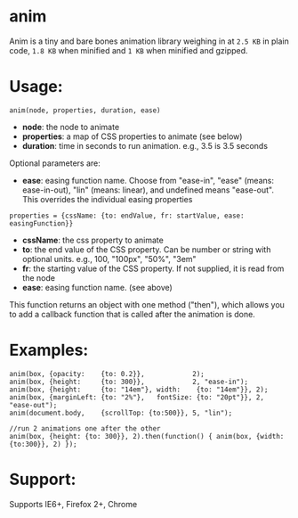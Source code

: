anim
====

Anim is a tiny and bare bones animation library weighing in at `2.5 KB` in plain code, `1.8 KB` when minified and `1 KB` when minified and gzipped.

Usage:
=====
``anim(node, properties, duration, ease)``

* **node**: the node to animate
* **properties**: a map of CSS properties to animate (see below)
* **duration**: time in seconds to run animation. e.g., 3.5 is 3.5 seconds

Optional parameters are:
* **ease**: easing function name. Choose from "ease-in", "ease" (means: ease-in-out), "lin" (means: linear), and undefined means "ease-out". This overrides the individual easing properties

``properties = {cssName: {to: endValue, fr: startValue, ease: easingFunction}}``

* **cssName**: the css property to animate
* **to**: the end value of the CSS property. Can be number or string with optional units. e.g., 100, "100px", "50%", "3em"
* **fr**: the starting value of the CSS property. If not supplied, it is read from the node
* **ease**: easing function name. (see above)

This function returns an object with one method ("then"), which allows you to add a callback function that is called after the animation is done.

Examples:
=====
    anim(box, {opacity:    {to: 0.2}},            2);
    anim(box, {height:     {to: 300}},            2, "ease-in");
    anim(box, {height:     {to: "14em"}, width:    {to: "14em"}}, 2);
    anim(box, {marginLeft: {to: "2%"},   fontSize: {to: "20pt"}}, 2,   "ease-out");
    anim(document.body,    {scrollTop: {to:500}}, 5, "lin");

    //run 2 animations one after the other
    anim(box, {height: {to: 300}}, 2).then(function() { anim(box, {width: {to:300}}, 2) });


Support:
=====
Supports IE6+, Firefox 2+, Chrome

